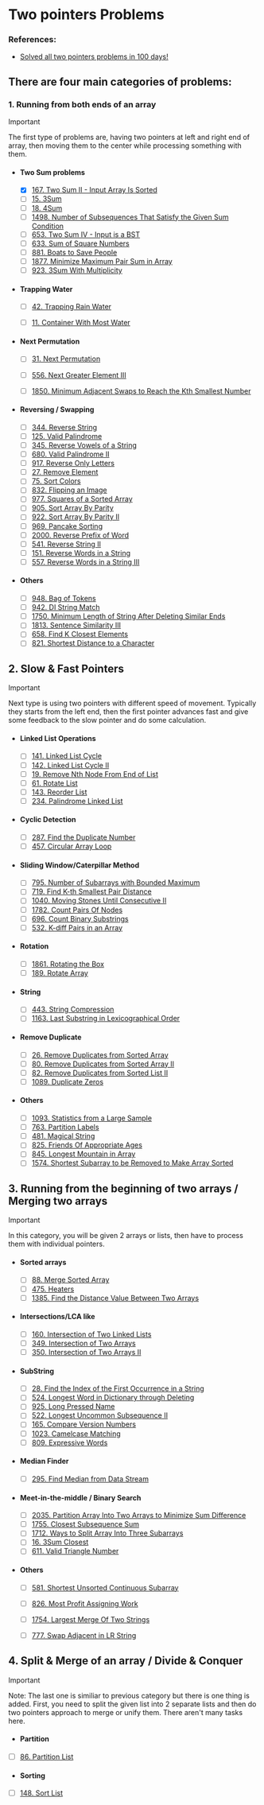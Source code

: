 # Two pointers Problems

### References:
- [Solved all two pointers problems in 100 days!](https://leetcode.com/discuss/study-guide/1688903/Solved-all-two-pointers-problems-in-100-days)

## There are four main categories of problems:
   ###  1. Running from both ends of an array   
   > [!IMPORTANT]
   > The first type of problems are, having two pointers at left and right end of array, then moving them to the center while processing something with them.
      
   - #### Two Sum problems
      - [x] [167. Two Sum II - Input Array Is Sorted](https://leetcode.com/problems/two-sum-ii-input-array-is-sorted/)
      - [ ] [15. 3Sum](https://leetcode.com/problems/3sum/)
      - [ ] [18. 4Sum](https://leetcode.com/problems/4sum/)
      - [ ] [1498. Number of Subsequences That Satisfy the Given Sum Condition](https://leetcode.com/problems/number-of-subsequences-that-satisfy-the-given-sum-condition/)
      - [ ] [653. Two Sum IV - Input is a BST](https://leetcode.com/problems/two-sum-iv-input-is-a-bst/)
      - [ ] [633. Sum of Square Numbers](https://leetcode.com/problems/sum-of-square-numbers/)
      - [ ] [881. Boats to Save People](https://leetcode.com/problems/boats-to-save-people/)
      - [ ] [1877. Minimize Maximum Pair Sum in Array](https://leetcode.com/problems/minimize-maximum-pair-sum-in-array/)
      - [ ] [923. 3Sum With Multiplicity](https://leetcode.com/problems/3sum-with-multiplicity/)
   
   - #### Trapping Water
      - [ ] [42. Trapping Rain Water](https://leetcode.com/problems/trapping-rain-water/)
      - [ ] [11. Container With Most Water](https://leetcode.com/problems/container-with-most-water/)
   
   
   - #### Next Permutation
      - [ ] [31. Next Permutation](https://leetcode.com/problems/next-permutation/)
      - [ ] [556. Next Greater Element III](https://leetcode.com/problems/next-greater-element-iii/)
      - [ ] [1850. Minimum Adjacent Swaps to Reach the Kth Smallest Number](https://leetcode.com/problems/minimum-adjacent-swaps-to-reach-the-kth-smallest-number/)
   
   
   - #### Reversing / Swapping
      - [ ] [344. Reverse String](https://leetcode.com/problems/reverse-string/)
      - [ ] [125. Valid Palindrome](https://leetcode.com/problems/valid-palindrome/)
      - [ ] [345. Reverse Vowels of a String](https://leetcode.com/problems/reverse-vowels-of-a-string/)
      - [ ] [680. Valid Palindrome II](https://leetcode.com/problems/valid-palindrome-ii/)
      - [ ] [917. Reverse Only Letters](https://leetcode.com/problems/reverse-only-letters/)
      - [ ] [27. Remove Element](https://leetcode.com/problems/remove-element/)
      - [ ] [75. Sort Colors](https://leetcode.com/problems/sort-colors/)
      - [ ] [832. Flipping an Image](https://leetcode.com/problems/flipping-an-image/)
      - [ ] [977. Squares of a Sorted Array](https://leetcode.com/problems/squares-of-a-sorted-array/)
      - [ ] [905. Sort Array By Parity](https://leetcode.com/problems/sort-array-by-parity/)
      - [ ] [922. Sort Array By Parity II](https://leetcode.com/problems/sort-array-by-parity-ii/)
      - [ ] [969. Pancake Sorting](https://leetcode.com/problems/pancake-sorting/)
      - [ ] [2000. Reverse Prefix of Word](https://leetcode.com/problems/reverse-prefix-of-word/)
      - [ ] [541. Reverse String II](https://leetcode.com/problems/reverse-string-ii/)
      - [ ] [151. Reverse Words in a String](https://leetcode.com/problems/reverse-words-in-a-string/)
      - [ ] [557. Reverse Words in a String III](https://leetcode.com/problems/reverse-words-in-a-string-iii/)
   
   - #### Others
      - [ ] [948. Bag of Tokens](https://leetcode.com/problems/bag-of-tokens/)
      - [ ] [942. DI String Match](https://leetcode.com/problems/di-string-match/)
      - [ ] [1750. Minimum Length of String After Deleting Similar Ends](https://leetcode.com/problems/minimum-length-of-string-after-deleting-similar-ends/)
      - [ ] [1813. Sentence Similarity III](https://leetcode.com/problems/sentence-similarity-iii/)
      - [ ] [658. Find K Closest Elements](https://leetcode.com/problems/find-k-closest-elements/)
      - [ ] [821. Shortest Distance to a Character](https://leetcode.com/problems/shortest-distance-to-a-character/)

   ## 2. Slow & Fast Pointers
   > [!IMPORTANT]
   > Next type is using two pointers with different speed of movement. Typically they starts from the left end, then the first pointer advances fast and give some feedback to the slow pointer and do some calculation.

   - #### Linked List Operations
      - [ ] [141. Linked List Cycle](https://leetcode.com/problems/linked-list-cycle/)
      - [ ] [142. Linked List Cycle II](https://leetcode.com/problems/linked-list-cycle-ii/)
      - [ ] [19. Remove Nth Node From End of List](https://leetcode.com/problems/remove-nth-node-from-end-of-list/)
      - [ ] [61. Rotate List](https://leetcode.com/problems/rotate-list/)
      - [ ] [143. Reorder List](https://leetcode.com/problems/reorder-list/)
      - [ ] [234. Palindrome Linked List](https://leetcode.com/problems/palindrome-linked-list/)

   - #### Cyclic Detection
      - [ ] [287. Find the Duplicate Number](https://leetcode.com/problems/find-the-duplicate-number/)
      - [ ] [457. Circular Array Loop](https://leetcode.com/problems/circular-array-loop/)

   - #### Sliding Window/Caterpillar Method
      - [ ] [795. Number of Subarrays with Bounded Maximum](https://leetcode.com/problems/number-of-subarrays-with-bounded-maximum/)
      - [ ] [719. Find K-th Smallest Pair Distance](https://leetcode.com/problems/find-k-th-smallest-pair-distance/)
      - [ ] [1040. Moving Stones Until Consecutive II](https://leetcode.com/problems/moving-stones-until-consecutive-ii/)
      - [ ] [1782. Count Pairs Of Nodes](https://leetcode.com/problems/count-pairs-of-nodes/)
      - [ ] [696. Count Binary Substrings](https://leetcode.com/problems/count-binary-substrings/)
      - [ ] [532. K-diff Pairs in an Array](https://leetcode.com/problems/k-diff-pairs-in-an-array/) 

   - #### Rotation
      - [ ] [1861. Rotating the Box](https://leetcode.com/problems/rotating-the-box/)
      - [ ] [189. Rotate Array](https://leetcode.com/problems/rotate-array/)

   - #### String
      - [ ] [443. String Compression](https://leetcode.com/problems/string-compression/)
      - [ ] [1163. Last Substring in Lexicographical Order](https://leetcode.com/problems/last-substring-in-lexicographical-order/)

   - #### Remove Duplicate
      - [ ] [26. Remove Duplicates from Sorted Array](https://leetcode.com/problems/remove-duplicates-from-sorted-array/)
      - [ ] [80. Remove Duplicates from Sorted Array II](https://leetcode.com/problems/remove-duplicates-from-sorted-array-ii/)
      - [ ] [82. Remove Duplicates from Sorted List II](https://leetcode.com/problems/remove-duplicates-from-sorted-list-ii/)
      - [ ] [1089. Duplicate Zeros](https://leetcode.com/problems/duplicate-zeros/)

   - #### Others
      - [ ] [1093. Statistics from a Large Sample](https://leetcode.com/problems/statistics-from-a-large-sample/)
      - [ ] [763. Partition Labels](https://leetcode.com/problems/partition-labels/)
      - [ ] [481. Magical String](https://leetcode.com/problems/magical-string/)
      - [ ] [825. Friends Of Appropriate Ages](https://leetcode.com/problems/friends-of-appropriate-ages/)
      - [ ] [845. Longest Mountain in Array](https://leetcode.com/problems/longest-mountain-in-array/)
      - [ ] [1574. Shortest Subarray to be Removed to Make Array Sorted](https://leetcode.com/problems/shortest-subarray-to-be-removed-to-make-array-sorted/)

   ## 3. Running from the beginning of two arrays / Merging two arrays
   > [!IMPORTANT]
   > In this category, you will be given 2 arrays or lists, then have to process them with individual pointers.

   - #### Sorted arrays
      - [ ] [88. Merge Sorted Array](https://leetcode.com/problems/merge-sorted-array/)
      - [ ] [475. Heaters](https://leetcode.com/problems/heaters/)
      - [ ] [1385. Find the Distance Value Between Two Arrays](https://leetcode.com/problems/find-the-distance-value-between-two-arrays/)

   - #### Intersections/LCA like
      - [ ] [160. Intersection of Two Linked Lists](https://leetcode.com/problems/intersection-of-two-linked-lists/)
      - [ ] [349. Intersection of Two Arrays](https://leetcode.com/problems/intersection-of-two-arrays/)
      - [ ] [350. Intersection of Two Arrays II](https://leetcode.com/problems/intersection-of-two-arrays-ii/)

   - #### SubString
      - [ ] [28. Find the Index of the First Occurrence in a String](https://leetcode.com/problems/implement-strstr/)
      - [ ] [524. Longest Word in Dictionary through Deleting](https://leetcode.com/problems/longest-word-in-dictionary-through-deleting/)
      - [ ] [925. Long Pressed Name](https://leetcode.com/problems/long-pressed-name/)
      - [ ] [522. Longest Uncommon Subsequence II](https://leetcode.com/problems/longest-uncommon-subsequence-ii/)
      - [ ] [165. Compare Version Numbers](https://leetcode.com/problems/compare-version-numbers/)
      - [ ] [1023. Camelcase Matching](https://leetcode.com/problems/camelcase-matching/)
      - [ ] [809. Expressive Words](https://leetcode.com/problems/expressive-words/)

   - #### Median Finder
      - [ ] [295. Find Median from Data Stream](https://leetcode.com/problems/find-median-from-data-stream/)

   - #### Meet-in-the-middle / Binary Search
      - [ ] [2035. Partition Array Into Two Arrays to Minimize Sum Difference](https://leetcode.com/problems/partition-array-into-two-arrays-to-minimize-sum-difference/)
      - [ ] [1755. Closest Subsequence Sum](https://leetcode.com/problems/closest-subsequence-sum/)
      - [ ] [1712. Ways to Split Array Into Three Subarrays](https://leetcode.com/problems/ways-to-split-array-into-three-subarrays/)
      - [ ] [16. 3Sum Closest](https://leetcode.com/problems/3sum-closest/)
      - [ ] [611. Valid Triangle Number](https://leetcode.com/problems/valid-triangle-number/)

   - #### Others
      - [ ] [581. Shortest Unsorted Continuous Subarray](https://leetcode.com/problems/shortest-unsorted-continuous-subarray/)
      - [ ] [826. Most Profit Assigning Work](https://leetcode.com/problems/most-profit-assigning-work/)
      - [ ] [1754. Largest Merge Of Two Strings](https://leetcode.com/problems/largest-merge-of-two-strings/)
      - [ ] [777. Swap Adjacent in LR String](https://leetcode.com/problems/swap-adjacent-in-lr-string/)


   ## 4. Split & Merge of an array / Divide & Conquer
   > [!IMPORTANT]
   > Note: The last one is similiar to previous category but there is one thing is added. First, you need to split the given list into 2 separate lists and then do two pointers approach to merge or unify them. There aren't many tasks here.

   - #### Partition
   - [ ] [86. Partition List](https://leetcode.com/problems/partition-list/)
   - #### Sorting
   - [ ] [148. Sort List](https://leetcode.com/problems/sort-list/)
     


